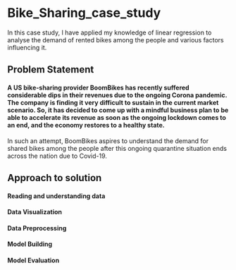# Bike_Sharing_case_study
In this case study, I have applied my knowledge of linear regression to analyse the demand of rented bikes among the people and various factors influencing it.
## Problem Statement
#### A US bike-sharing provider BoomBikes has recently suffered considerable dips in their revenues due to the ongoing Corona pandemic. The company is finding it very difficult to sustain in the current market scenario. So, it has decided to come up with a mindful business plan to be able to accelerate its revenue as soon as the ongoing lockdown comes to an end, and the economy restores to a healthy state. 


In such an attempt, BoomBikes aspires to understand the demand for shared bikes among the people after this ongoing quarantine situation ends across the nation due to Covid-19.
## Approach to solution
####  Reading and understanding data
####  Data Visualization
####  Data Preprocessing
#### Model Building
#### Model Evaluation
